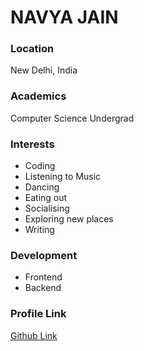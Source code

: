 # NAVYA JAIN

### Location
New Delhi, India

### Academics
Computer Science Undergrad

### Interests
- Coding
- Listening to Music 
- Dancing 
- Eating out
- Socialising
- Exploring new places
- Writing 

### Development
- Frontend
- Backend 

### Profile Link
[Github Link](https://github.com/navyaajainnn)
